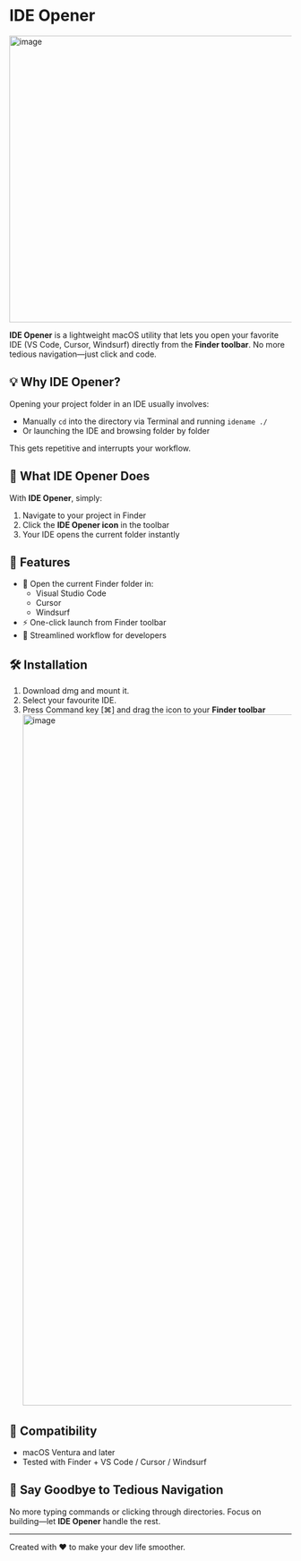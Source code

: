# IDE Opener

<img width="512" height="512" alt="image" src="https://github.com/user-attachments/assets/388834aa-e9d7-480e-9b56-d35720aed408" />


**IDE Opener** is a lightweight macOS utility that lets you open your favorite IDE (VS Code, Cursor, Windsurf) directly from the **Finder toolbar**. No more tedious navigation—just click and code.

## 💡 Why IDE Opener?

Opening your project folder in an IDE usually involves:

- Manually `cd` into the directory via Terminal and running `idename ./`
- Or launching the IDE and browsing folder by folder

This gets repetitive and interrupts your workflow.

## 🚀 What IDE Opener Does

With **IDE Opener**, simply:

1. Navigate to your project in Finder  
2. Click the **IDE Opener icon** in the toolbar  
3. Your IDE opens the current folder instantly

## 🎯 Features

- 📂 Open the current Finder folder in:
  - Visual Studio Code
  - Cursor
  - Windsurf
- ⚡️ One-click launch from Finder toolbar
- 🧘 Streamlined workflow for developers

## 🛠 Installation

1. Download dmg and mount it.  
2. Select your favourite IDE.
3. Press Command key [⌘] and drag the icon to your **Finder toolbar**
   <img width="1800" height="1234" alt="image" src="https://github.com/user-attachments/assets/b46b0ebc-c409-4862-a9cd-9ae47f22271b" />



## 🧪 Compatibility

- macOS Ventura and later
- Tested with Finder + VS Code / Cursor / Windsurf

## 🙌 Say Goodbye to Tedious Navigation

No more typing commands or clicking through directories. Focus on building—let **IDE Opener** handle the rest.

---

Created with ❤️ to make your dev life smoother.
